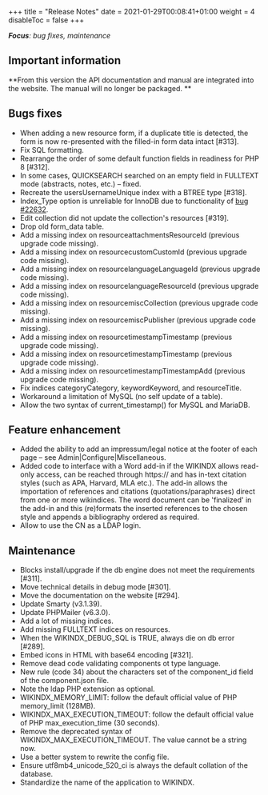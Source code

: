 +++
title = "Release Notes"
date = 2021-01-29T00:08:41+01:00
weight = 4
disableToc = false
+++

***Focus**: bug fixes, maintenance*

## Important information

**From this version the API documentation and manual are integrated into the website. The manual will no longer be packaged. **


## Bugs fixes

* When adding a new resource form, if a duplicate title is detected, the form is now re-presented with the filled-in form data intact [#313].
* Fix SQL formatting.
* Rearrange the order of some default function fields in readiness for PHP 8 [#312].
* In some cases, QUICKSEARCH searched on an empty field in FULLTEXT mode (abstracts, notes, etc.) – fixed.
* Recreate the usersUsernameUnique index with a BTREE type [#318].
* Index_Type option is unreliable for InnoDB due to functionality of [bug #22632](https://bugs.mysql.com/bug.php?id=22632).
* Edit collection did not update the collection's resources [#319].
* Drop old form_data table.
* Add a missing index on resourceattachmentsResourceId (previous upgrade code missing).
* Add a missing index on resourcecustomCustomId (previous upgrade code missing).
* Add a missing index on resourcelanguageLanguageId (previous upgrade code missing).
* Add a missing index on resourcelanguageResourceId (previous upgrade code missing).
* Add a missing index on resourcemiscCollection (previous upgrade code missing).
* Add a missing index on resourcemiscPublisher (previous upgrade code missing).
* Add a missing index on resourcetimestampTimestamp (previous upgrade code missing).
* Add a missing index on resourcetimestampTimestamp (previous upgrade code missing).
* Add a missing index on resourcetimestampTimestampAdd (previous upgrade code missing).
* Fix indices categoryCategory, keywordKeyword, and resourceTitle.
* Workaround a limitation of MySQL (no self update of a table).
* Allow the two syntax of current_timestamp() for MySQL and MariaDB.


## Feature enhancement

* Added the ability to add an impressum/legal notice at the footer of each page – see Admin|Configure|Miscellaneous.
* Added code to interface with a Word add-in if the WIKINDX allows read-only access, can be reached through https:// and has 
in-text citation styles (such as APA, Harvard, MLA etc.). The add-in allows the importation of references and citations (quotations/paraphrases) direct from one or more wikindices. The word document can be 'finalized' in the add-in and this (re)formats the inserted references to the 
chosen style and appends a bibliography ordered as required.
* Allow to use the CN as a LDAP login.


## Maintenance

* Blocks install/upgrade if the db engine does not meet the requirements [#311].
* Move technical details in debug mode [#301].
* Move the documentation on the website [#294].
* Update Smarty (v3.1.39).
* Update PHPMailer (v6.3.0).
* Add a lot of missing indices.
* Add missing FULLTEXT indices on resources.
* When the WIKINDX_DEBUG_SQL is TRUE, always die on db error [#289].
* Embed icons in HTML with base64 encoding [#321].
* Remove dead code validating components ot type language.
* New rule (code 34) about the characters set of the component_id field of the component.json file.
* Note the ldap PHP extension as optional.
* WIKINDX_MEMORY_LIMIT: follow the default official value of PHP memory_limit (128MB).
* WIKINDX_MAX_EXECUTION_TIMEOUT: follow the default official value of PHP max_execution_time (30 seconds).
* Remove the deprecated syntax of WIKINDX_MAX_EXECUTION_TIMEOUT. The value cannot be a string now.
* Use a better system to rewrite the config file.
* Ensure utf8mb4_unicode_520_ci is always the default collation of the database.
* Standardize the name of the application to WIKINDX.
